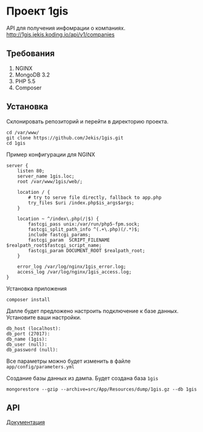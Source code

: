 # Проект 1gis

API для получения инфомрации о компаниях. http://1gis.jekis.koding.io/api/v1/companies

## Требования

1. NGINX
1. MongoDB 3.2
1. PHP 5.5
1. Composer

## Установка

Склонировать репозиторий и перейти в директорию проекта.

    cd /var/www/
    git clone https://github.com/Jekis/1gis.git
    cd 1gis

Пример конфигурации для NGINX

    server {
        listen 80;
        server_name 1gis.loc;
        root /var/www/1gis/web/;
    
        location / {
            # try to serve file directly, fallback to app.php
            try_files $uri /index.php$is_args$args;
        }
    
        location ~ ^/index\.php(/|$) {
            fastcgi_pass unix:/var/run/php5-fpm.sock;
            fastcgi_split_path_info ^(.+\.php)(/.*)$;
            include fastcgi_params;
            fastcgi_param  SCRIPT_FILENAME  $realpath_root$fastcgi_script_name;
            fastcgi_param DOCUMENT_ROOT $realpath_root;
        }
    
        error_log /var/log/nginx/1gis_error.log;
        access_log /var/log/nginx/1gis_access.log;
    }

Установка приложения

    composer install

Далле будет предложено настроить подключение к базе данных. Установите ваши настройки.

    db_host (localhost):
    db_port (27017):
    db_name (1gis):
    db_user (null):
    db_password (null):

Все параметры можно будет изменить в файле `app/config/parameters.yml`

Создание базы данных из дампа. Будет создана база `1gis`

    mongorestore --gzip --archive=src/App/Resources/dump/1gis.gz --db 1gis
    
## API

[Документация](src/App/Resources/doc/api.md)
